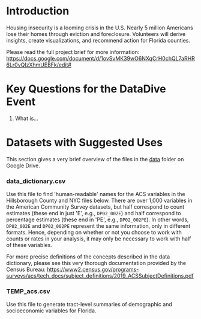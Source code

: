 # Introduction
Housing insecurity is a looming crisis in the U.S. Nearly 5 million Americans lose their homes through eviction and foreclosure. Volunteers will derive insights, create visualizations, and recommend action for Florida counties.

Please read the full project brief for more information: https://docs.google.com/document/d/1ovSvMK39wO6NXqCrH0chQL7aRHR6Lr0vQIzXhmUEBFk/edit#

# Key Questions for the DataDive Event
1. What is... 

# Datasets with Suggested Uses
This section gives a very brief overview of the files in the [data](https://drive.google.com/drive/u/1/folders/19B0xzeRyozYJDxwXKlGIPFe3Qnc3nfux) folder on Google Drive.

### data_dictionary.csv
Use this file to find 'human-readable' names for the ACS variables in the Hillsborough County and NYC files below. There are over 1,000 variables in the American Community Survey datasets, but half correspond to count estimates (these end in just 'E', e.g., `DP02_002E`) and half correspond to percentage estimates (these end in 'PE', e.g., `DP02_002PE`). In other words, `DP02_002E` and `DP02_002PE` represent the same information, only in different formats. Hence, depending on whether or not you choose to work with counts or rates in your analysis, it may only be necessary to work with half of these variables.

For more precise definitions of the concepts described in the data dictionary, please see this very thorough documentation provided by the Census Bureau: https://www2.census.gov/programs-surveys/acs/tech_docs/subject_definitions/2019_ACSSubjectDefinitions.pdf

### TEMP_acs.csv
Use this file to generate tract-level summaries of demographic and socioeconomic variables for Florida.
